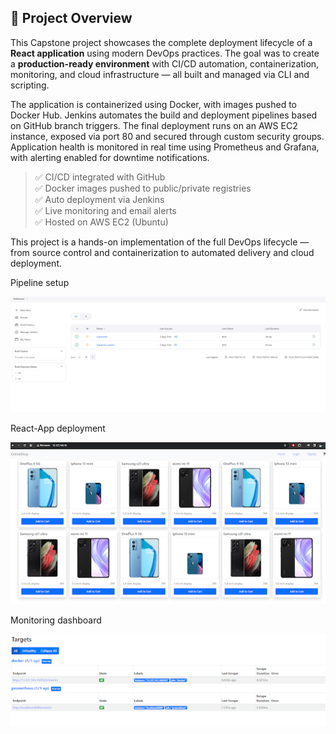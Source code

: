 ## 🚀 Project Overview

This Capstone project showcases the complete deployment lifecycle of a **React application** using modern DevOps practices. The goal was to create a **production-ready environment** with CI/CD automation, containerization, monitoring, and cloud infrastructure — all built and managed via CLI and scripting.

The application is containerized using Docker, with images pushed to Docker Hub. Jenkins automates the build and deployment pipelines based on GitHub branch triggers. The final deployment runs on an AWS EC2 instance, exposed via port 80 and secured through custom security groups. Application health is monitored in real time using Prometheus and Grafana, with alerting enabled for downtime notifications.

> ✅ CI/CD integrated with GitHub  
> ✅ Docker images pushed to public/private registries  
> ✅ Auto deployment via Jenkins  
> ✅ Live monitoring and email alerts  
> ✅ Hosted on AWS EC2 (Ubuntu)

This project is a hands-on implementation of the full DevOps lifecycle — from source control and containerization to automated delivery and cloud deployment.


Pipeline setup

![Pipeline setup](asset/pipeline.png)


React-App deployment

![React-App deployment](asset/app.png)


Monitoring dashboard

![Monitoring dashboard](asset/monitoring.png)
